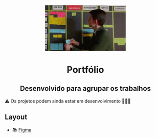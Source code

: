 <div align="center">
<img width="50%" alt="gif Scrum" src="./img/Scrum.gif"/>
</div>
<h1 align="center">Portfólio</h1>
<h2 align="center">Desenvolvido para agrupar os trabalhos</h2>

<p> ⚠️ Os projetos podem ainda estar em desenvolvimento 🧑🏻‍💻 </p>

## Layout

  - 📚 [Figma](https://www.figma.com/file/WKkDcTG7acuqcTvmxbKivb/Portfolio?node-id=79%3A2502)
